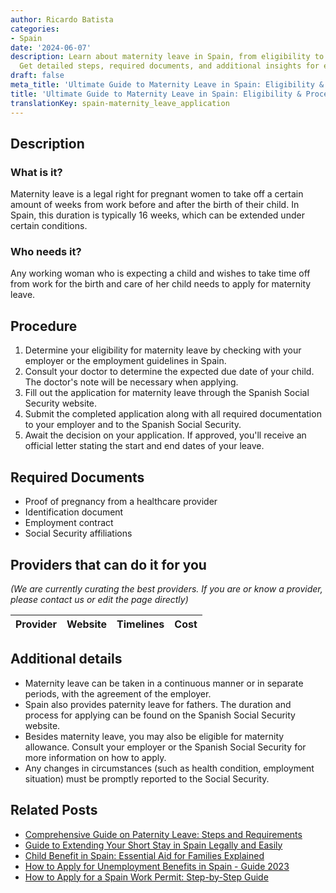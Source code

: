 ```yaml
---
author: Ricardo Batista
categories:
- Spain
date: '2024-06-07'
description: Learn about maternity leave in Spain, from eligibility to application.
  Get detailed steps, required documents, and additional insights for expecting mothers.
draft: false
meta_title: 'Ultimate Guide to Maternity Leave in Spain: Eligibility & Process'
title: 'Ultimate Guide to Maternity Leave in Spain: Eligibility & Process'
translationKey: spain-maternity_leave_application
---
```


## Description
### What is it?
Maternity leave is a legal right for pregnant women to take off a certain amount of weeks from work before and after the birth of their child. In Spain, this duration is typically 16 weeks, which can be extended under certain conditions.

### Who needs it?
Any working woman who is expecting a child and wishes to take time off from work for the birth and care of her child needs to apply for maternity leave.

## Procedure
1. Determine your eligibility for maternity leave by checking with your employer or the employment guidelines in Spain.
2. Consult your doctor to determine the expected due date of your child. The doctor's note will be necessary when applying.
3. Fill out the application for maternity leave through the Spanish Social Security website.
4. Submit the completed application along with all required documentation to your employer and to the Spanish Social Security.  
5. Await the decision on your application. If approved, you'll receive an official letter stating the start and end dates of your leave.

## Required Documents
- Proof of pregnancy from a healthcare provider
- Identification document
- Employment contract
- Social Security affiliations

## Providers that can do it for you

_(We are currently curating the best providers. If you are or know a provider, please contact us or edit the page directly)_

| Provider        |     Website     |     Timelines    |       Cost      |
| --------------- | --------------- |  :-------------: | :-------------: |

## Additional details
- Maternity leave can be taken in a continuous manner or in separate periods, with the agreement of the employer.
- Spain also provides paternity leave for fathers. The duration and process for applying can be found on the Spanish Social Security website.
- Besides maternity leave, you may also be eligible for maternity allowance. Consult your employer or the Spanish Social Security for more information on how to apply. 
- Any changes in circumstances (such as health condition, employment situation) must be promptly reported to the Social Security. 



## Related Posts

- [Comprehensive Guide on Paternity Leave: Steps and Requirements](https://tramitit.com/guides/spain/paternity_leave_application/)
- [Guide to Extending Your Short Stay in Spain Legally and Easily](https://tramitit.com/guides/spain/extension_of_short_stay/)
- [Child Benefit in Spain: Essential Aid for Families Explained](https://tramitit.com/guides/spain/child_benefit_application/)
- [How to Apply for Unemployment Benefits in Spain - Guide 2023](https://tramitit.com/guides/spain/unemployment_benefit_application/)
- [How to Apply for a Spain Work Permit: Step-by-Step Guide](https://tramitit.com/guides/spain/work_permit_application/)